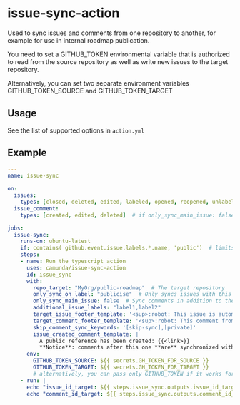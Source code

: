 # issue-sync-action

Used to sync issues and comments from one repository to another, for example for use in internal roadmap publication.

You need to set a GITHUB_TOKEN environmental variable that is authorized to read from the source repository as well as write new issues to the target repository. 

Alternatively, you can set two separate environment variables GITHUB_TOKEN_SOURCE and GITHUB_TOKEN_TARGET

## Usage

See the list of supported options in `action.yml`
 
## Example

```yml
---
name: issue-sync

on:
  issues:
    types: [closed, deleted, edited, labeled, opened, reopened, unlabeled]
  issue_comment:
    types: [created, edited, deleted]  # if only_sync_main_issue: false

jobs:
  issue-sync:
    runs-on: ubuntu-latest
    if: contains( github.event.issue.labels.*.name, 'public')  # limits this workflow to only run on issues and comments with the label, cost saving measure
    steps:
    - name: Run the typescript action
      uses: camunda/issue-sync-action
      id: issue_sync
      with:
        repo_target: "MyOrg/public-roadmap"  # The target repository
        only_sync_on_label: "publicise"  # Only syncs issues with this label set
        only_sync_main_issue: false  # Sync comments in addition to the issue
        additional_issue_labels: "label1,label2"
        target_issue_footer_template: '<sup>:robot: This issue is automatically synced from: [source]({{<link>}})</sup>'
        target_comment_footer_template: '<sup>:robot: This comment from {{<author>}} is automatically synced from: [source]({{<link>}})</sup>'
        skip_comment_sync_keywords: '[skip-sync],[private]'
        issue_created_comment_template: |
          A public reference has been created: {{<link>}}
          **Notice**: comments after this one **are** synchronized with the public copy of the issue.
      env:
        GITHUB_TOKEN_SOURCE: ${{ secrets.GH_TOKEN_FOR_SOURCE }}
        GITHUB_TOKEN_TARGET: ${{ secrets.GH_TOKEN_FOR_TARGET }}
        # alternatively, you can pass only GITHUB_TOKEN if it works for both source and target 
    - run: |
      echo "issue_id_target: ${{ steps.issue_sync.outputs.issue_id_target }}"
      echo "comment_id_target: ${{ steps.issue_sync.outputs.comment_id_target }}"
```
